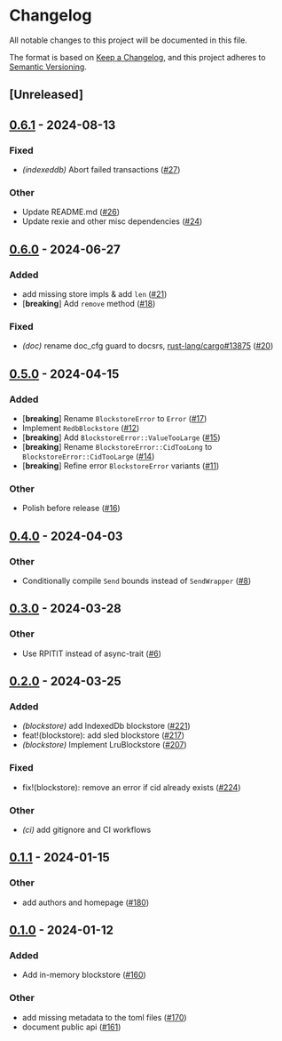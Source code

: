 # Changelog
All notable changes to this project will be documented in this file.

The format is based on [Keep a Changelog](https://keepachangelog.com/en/1.0.0/),
and this project adheres to [Semantic Versioning](https://semver.org/spec/v2.0.0.html).

## [Unreleased]

## [0.6.1](https://github.com/eigerco/blockstore/compare/v0.6.0...v0.6.1) - 2024-08-13

### Fixed
- *(indexeddb)* Abort failed transactions ([#27](https://github.com/eigerco/blockstore/pull/27))

### Other
- Update README.md ([#26](https://github.com/eigerco/blockstore/pull/26))
- Update rexie and other misc dependencies ([#24](https://github.com/eigerco/blockstore/pull/24))

## [0.6.0](https://github.com/eigerco/blockstore/compare/v0.5.0...v0.6.0) - 2024-06-27

### Added
- add missing store impls & add `len` ([#21](https://github.com/eigerco/blockstore/pull/21))
- [**breaking**] Add `remove` method ([#18](https://github.com/eigerco/blockstore/pull/18))

### Fixed
- *(doc)* rename doc_cfg guard to docsrs, [rust-lang/cargo#13875](https://github.com/rust-lang/cargo/issues/13875) ([#20](https://github.com/eigerco/blockstore/pull/20))

## [0.5.0](https://github.com/eigerco/blockstore/compare/v0.4.0...v0.5.0) - 2024-04-15

### Added
- [**breaking**] Rename `BlockstoreError` to `Error` ([#17](https://github.com/eigerco/blockstore/pull/17))
- Implement `RedbBlockstore` ([#12](https://github.com/eigerco/blockstore/pull/12))
- [**breaking**] Add `BlockstoreError::ValueTooLarge` ([#15](https://github.com/eigerco/blockstore/pull/15))
- [**breaking**] Rename `BlockstoreError::CidTooLong` to `BlockstoreError::CidTooLarge` ([#14](https://github.com/eigerco/blockstore/pull/14))
- [**breaking**] Refine error `BlockstoreError` variants ([#11](https://github.com/eigerco/blockstore/pull/11))

### Other
- Polish before release ([#16](https://github.com/eigerco/blockstore/pull/16))

## [0.4.0](https://github.com/eigerco/blockstore/compare/v0.3.0...v0.4.0) - 2024-04-03

### Other
- Conditionally compile `Send` bounds instead of `SendWrapper` ([#8](https://github.com/eigerco/blockstore/pull/8))

## [0.3.0](https://github.com/eigerco/blockstore/compare/v0.2.0...v0.3.0) - 2024-03-28

### Other
- Use RPITIT instead of async-trait ([#6](https://github.com/eigerco/blockstore/pull/6))

## [0.2.0](https://github.com/eigerco/blockstore/compare/v0.1.1...v0.2.0) - 2024-03-25

### Added
- *(blockstore)* add IndexedDb blockstore ([#221](https://github.com/eigerco/lumina/pull/221))
- feat!(blockstore): add sled blockstore ([#217](https://github.com/eigerco/lumina/pull/217))
- *(blockstore)* Implement LruBlockstore ([#207](https://github.com/eigerco/lumina/pull/207))

### Fixed
- fix!(blockstore): remove an error if cid already exists ([#224](https://github.com/eigerco/lumina/pull/224))

### Other
- *(ci)* add gitignore and CI workflows

## [0.1.1](https://github.com/eigerco/lumina/compare/blockstore-v0.1.0...blockstore-v0.1.1) - 2024-01-15

### Other
- add authors and homepage ([#180](https://github.com/eigerco/lumina/pull/180))

## [0.1.0](https://github.com/eigerco/lumina/releases/tag/blockstore-v0.1.0) - 2024-01-12

### Added
- Add in-memory blockstore ([#160](https://github.com/eigerco/lumina/pull/160))

### Other
- add missing metadata to the toml files ([#170](https://github.com/eigerco/lumina/pull/170))
- document public api ([#161](https://github.com/eigerco/lumina/pull/161))
